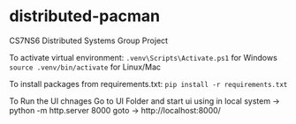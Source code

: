 # distributed-pacman
CS7NS6 Distributed Systems Group Project


To activate virtual environment: 
```.venv\Scripts\Activate.ps1``` for Windows
```source .venv/bin/activate``` for Linux/Mac


To install packages from requirements.txt:
```pip install -r requirements.txt```


To Run the UI chnages 
Go to UI Folder and start ui using in local system -> python -m http.server 8000
goto -> http://localhost:8000/


